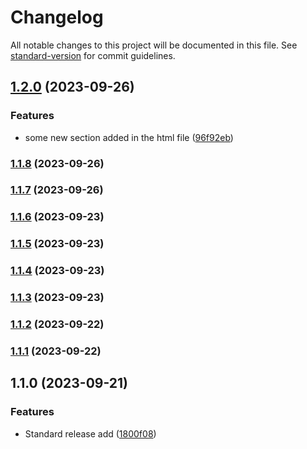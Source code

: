 # Changelog

All notable changes to this project will be documented in this file. See [standard-version](https://github.com/conventional-changelog/standard-version) for commit guidelines.

## [1.2.0](https://github.com/ANIKET1074/Task_1_Crystegraphy/compare/v1.1.8...v1.2.0) (2023-09-26)


### Features

* some new section added in the html file ([96f92eb](https://github.com/ANIKET1074/Task_1_Crystegraphy/commit/96f92ebbf5aefafb09ba922b24191d7d9c7b07f3))

### [1.1.8](https://github.com/ANIKET1074/Task_1_Crystegraphy/compare/v1.1.7...v1.1.8) (2023-09-26)

### [1.1.7](https://github.com/ANIKET1074/Task_1_Crystegraphy/compare/v1.1.6...v1.1.7) (2023-09-26)

### [1.1.6](https://github.com/ANIKET1074/Task_1_Crystegraphy/compare/v1.1.5...v1.1.6) (2023-09-23)

### [1.1.5](https://github.com/ANIKET1074/Task_1_Crystegraphy/compare/v1.1.4...v1.1.5) (2023-09-23)

### [1.1.4](https://github.com/ANIKET1074/Task_1_Crystegraphy/compare/v1.1.3...v1.1.4) (2023-09-23)

### [1.1.3](https://github.com/ANIKET1074/Task_1_Crystegraphy/compare/v1.1.2...v1.1.3) (2023-09-23)

### [1.1.2](https://github.com/ANIKET1074/Task_1_Crystegraphy/compare/v1.1.1...v1.1.2) (2023-09-22)

### [1.1.1](https://github.com/ANIKET1074/Task_1_Crystegraphy/compare/v1.1.0...v1.1.1) (2023-09-22)

## 1.1.0 (2023-09-21)


### Features

* Standard release add ([1800f08](https://github.com/ANIKET1074/Task_1_Crystegraphy/commit/1800f08b93799198aa2119dd51ac03e5bcb178bb))
